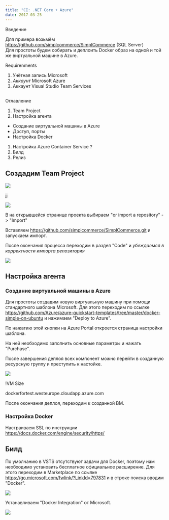 ```yaml
---
title: "CI: .NET Core + Azure"
date: 2017-03-25
---
```


Введение  
  
Для примера возьмём https://github.com/simplcommerce/SimplCommerce (SQL Server)  
Для простоты будем собирать и деплоить Docker образ на одной и той же виртуальной машине в Azure.  
  
Requirenments  
  


  1. Учётная запись Microsoft
  2. _Аккаунт_  Microsoft Azure
  3. Аккаунт Visual Studio Team Services

  


##    
Оглавление

  
  


  1. Team Project
  2. Настройка агента


  * Создание виртуальной машины в Azure
  * Доступ, порты
  * Настройка Docker


  1. Настройка Azure Container Service ?
  2. Билд
  3. Релиз

  
  
  


##  Создадим Team Project

[![](https://blogger.googleusercontent.com/img/b/R29vZ2xl/AVvXsEiRtKq89YEobxFL-7mJ8hH6zUzChlzZdnYEPxQGf3Ejdg-npb1RJwrByr9mm02uAPbeDDiZAUb6fdID2aCxCj8y4OORdh-6Z9BN12UcR4IZle2MUhYJa2EpldPmTF7VLt-XYU2h0koDpczi/s640/new+project.jpg)](images/new+project.jpg)

  


jj

  


[![](https://blogger.googleusercontent.com/img/b/R29vZ2xl/AVvXsEgEVyUOZ7qcz8UX6vt9QGupTc0sirO7W73rMQe98KUG7xfN7jr89yZptn9jn62L9U4exJF6dqz-qPDB8vJ42PNj1_Oobcap2TBLQhwJsHMmmfTBRSOXnzwZDx-QcEO_iC-0hKAxP5kutftn/s400/new+projec+create.jpg)](images/new+projec+create.jpg)

  


В на открывшейся странице проекта выбираем "or import a repository" -> "Import"

Вставляем https://github.com/simplcommerce/SimplCommerce.git и запускаем импорт.

После окончания процесса переходим в раздел "Code" и _убеждаемся в корректности импорта репозитория_

[![](https://blogger.googleusercontent.com/img/b/R29vZ2xl/AVvXsEiNHNGH2Dn2b5U87-ouzAhyphenhyphenPbzgO30ZkdU5BgTi8wXEevGEGNmOZR-Pn3shP-ArEQIlRE47ISbXfFT-QWuGU5wqhTXuPKtPAEXeU4x-hDqLzqDovy7TaOUiFtm9lrkxGC6OUBAnoq_ZyWAk/s640/Code.jpg)](images/Code.jpg)

  


##  Настройка агента

###  Создание виртуальной машины в Azure

Для простоты создадим новую виртуальную машину при помощи стандартного шаблона Microsoft. Для этого переходим по ссылке <https://github.com/Azure/azure-quickstart-templates/tree/master/docker-simple-on-ubuntu> и нажимаем "Deploy to Azure". 

По нажатию этой кнопки на Azure Portal откроется  страница настройки шаблона.

На ней необходимо заполнить основные параметры и нажать "Purchase".

После завершения деплоя всех компонент можно перейти в созданную ресурсную группу и преступить к настойке.

[![](https://blogger.googleusercontent.com/img/b/R29vZ2xl/AVvXsEgmEAcYRfHOfsul3H_WqZKwsGGggMK2QbyOiMiI4j5M21vUoYIEGWs22oz_A5NsYmdEBB8PHdZFYXWTn9_bFIH4CKQyYowVwI-HgveZ6tYSLCtRQfiaDp-DMvPtbNaq3nENkFOvsHnh_aSR/s640/Deploy+Status.jpg)](images/Deploy+Status.jpg)

  


!VM Size

  


dockerfortest.westeurope.cloudapp.azure.com  
  
  
  
  
  
  
После окончания деплоя, переходим к созданной ВМ.

  


###  Настройка Docker

Настраиваем SSL по инструкции <https://docs.docker.com/engine/security/https/>

  


  


##  Билд

По умолчанию в VSTS отсутствуют задачи для Docker, поэтому нам необходимо установить бесплатное официальное расширение. Для этого переходим в Marketplace по ссылке <https://go.microsoft.com/fwlink/?LinkId=797831> и в строке поиска вводим "Docker".

[![](https://blogger.googleusercontent.com/img/b/R29vZ2xl/AVvXsEj-cPzeAfBPO9LULU7AcP_BDn-FdnPF_Jbb6lihIRDcvGUF9mY1m0zFL2akAFfBR1Oo6N4aY2RIndoUILirACk7E8ZBRgbuHlh_HzoiLgJ1I03465WUZMR-q2ZQyJwiLl8irZ7-CYJBX6-j/s640/docker+extension.jpg)](images/docker+extension.jpg)

  


Устанавливаем "Docker Integration" от Microsoft.

  


[![](https://blogger.googleusercontent.com/img/b/R29vZ2xl/AVvXsEhK4jQYy-_TByo6qD7QbSu1uvIyaaVZNXtOdmga5cD31gOKtZjOUBZOPe4f5mjsZQ9Et4DTW8Cf1igpCMsHot8ePqCR2dnaRJDNkStL5zcDVgBsWnkbV0adgpJIqhNFjs_8C4T7CsEOfT-J/s640/docker+extension+install.jpg)](images/docker+extension+install.jpg)

  


  


  


  


  


  


  

